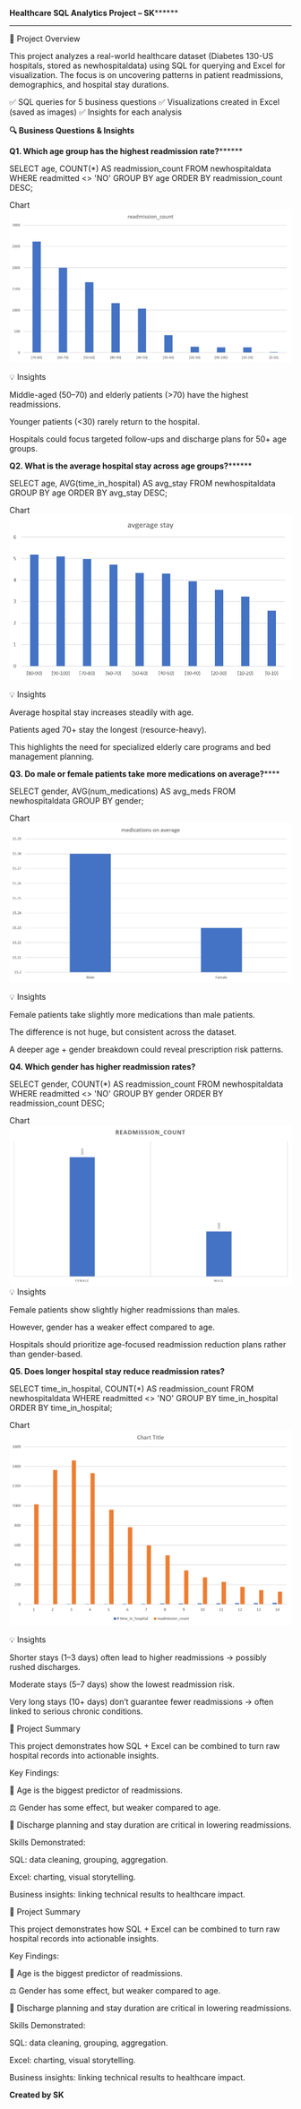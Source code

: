 ****Healthcare SQL Analytics Project – SK**********
**********
📌 Project Overview

This project analyzes a real-world healthcare dataset (Diabetes 130-US hospitals, stored as newhospitaldata) using SQL for querying and Excel for visualization.
The focus is on uncovering patterns in patient readmissions, demographics, and hospital stay durations.




✅ SQL queries for 5 business questions
✅ Visualizations created in Excel (saved as images)
✅ Insights for each analysis



**🔍 Business Questions & Insights**



**Q1. Which age group has the highest readmission rate?********

SELECT age, COUNT(*) AS readmission_count
FROM newhospitaldata
WHERE readmitted <> 'NO'
GROUP BY age
ORDER BY readmission_count DESC;


Chart
![Q1 Chart](Picture1.png)

💡 Insights

Middle-aged (50–70) and elderly patients (>70) have the highest readmissions.

Younger patients (<30) rarely return to the hospital.

Hospitals could focus targeted follow-ups and discharge plans for 50+ age groups.


**Q2. What is the average hospital stay across age groups?********

SELECT age, AVG(time_in_hospital) AS avg_stay
FROM newhospitaldata
GROUP BY age
ORDER BY avg_stay DESC;


Chart
![Q2 Chart](Picture2.png)

💡 Insights

Average hospital stay increases steadily with age.

Patients aged 70+ stay the longest (resource-heavy).

This highlights the need for specialized elderly care programs and bed management planning.



****Q3. Do male or female patients take more medications on average?********

SELECT gender, AVG(num_medications) AS avg_meds
FROM newhospitaldata
GROUP BY gender;

Chart
![Q3 Chart](Picture3.png)

💡 Insights

Female patients take slightly more medications than male patients.

The difference is not huge, but consistent across the dataset.

A deeper age + gender breakdown could reveal prescription risk patterns.



**Q4. Which gender has higher readmission rates?**

SELECT gender, COUNT(*) AS readmission_count
FROM newhospitaldata
WHERE readmitted <> 'NO'
GROUP BY gender
ORDER BY readmission_count DESC;


Chart
![Q4 Chart](Picture4.png)
💡 Insights

Female patients show slightly higher readmissions than males.

However, gender has a weaker effect compared to age.

Hospitals should prioritize age-focused readmission reduction plans rather than gender-based.


**Q5. Does longer hospital stay reduce readmission rates?**

SELECT time_in_hospital, COUNT(*) AS readmission_count
FROM newhospitaldata
WHERE readmitted <> 'NO'
GROUP BY time_in_hospital
ORDER BY time_in_hospital;


Chart
![Q5 Chart](Picture5.png)


💡 Insights

Shorter stays (1–3 days) often lead to higher readmissions → possibly rushed discharges.

Moderate stays (5–7 days) show the lowest readmission risk.

Very long stays (10+ days) don’t guarantee fewer readmissions → often linked to serious chronic conditions.


📌 Project Summary

This project demonstrates how SQL + Excel can be combined to turn raw hospital records into actionable insights.

Key Findings:

👵 Age is the biggest predictor of readmissions.

⚖️ Gender has some effect, but weaker compared to age.

🏥 Discharge planning and stay duration are critical in lowering readmissions.

Skills Demonstrated:

SQL: data cleaning, grouping, aggregation.

Excel: charting, visual storytelling.

Business insights: linking technical results to healthcare impact.

📌 Project Summary

This project demonstrates how SQL + Excel can be combined to turn raw hospital records into actionable insights.

Key Findings:

👵 Age is the biggest predictor of readmissions.

⚖️ Gender has some effect, but weaker compared to age.

🏥 Discharge planning and stay duration are critical in lowering readmissions.

Skills Demonstrated:

SQL: data cleaning, grouping, aggregation.

Excel: charting, visual storytelling.

Business insights: linking technical results to healthcare impact.


**Created by SK**
